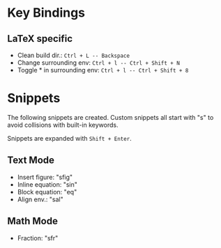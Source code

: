 Key Bindings
====


LaTeX specific
----

- Clean build dir.: `Ctrl + L -- Backspace`
- Change surrounding env: `Ctrl + l -- Ctrl + Shift + N`
- Toggle * in surrounding env: `Ctrl + l -- Ctrl + Shift + 8`


Snippets
====

The following snippets are created.
Custom snippets all start with "s" to avoid collisions with built-in keywords.

Snippets are expanded with `Shift + Enter`.


Text Mode
----

- Insert figure: "sfig"
- Inline equation: "sin"
- Block equation: "eq"
- Align env.: "sal"


Math Mode
----

- Fraction: "sfr"
